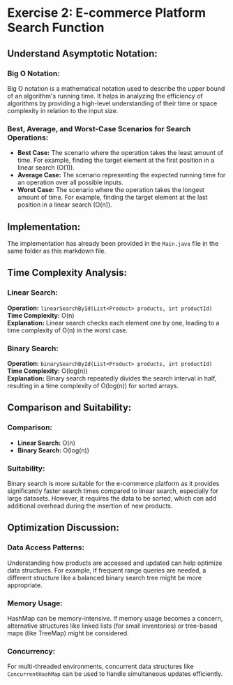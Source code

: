 # Exercise 2: E-commerce Platform Search Function

## Understand Asymptotic Notation:
### Big O Notation:
Big O notation is a mathematical notation used to describe the upper bound of an algorithm's running time. It helps in analyzing the efficiency of algorithms by providing a high-level understanding of their time or space complexity in relation to the input size.

### Best, Average, and Worst-Case Scenarios for Search Operations:
- **Best Case:** The scenario where the operation takes the least amount of time. For example, finding the target element at the first position in a linear search (O(1)).
- **Average Case:** The scenario representing the expected running time for an operation over all possible inputs.
- **Worst Case:** The scenario where the operation takes the longest amount of time. For example, finding the target element at the last position in a linear search (O(n)).

## Implementation:
The implementation has already been provided in the `Main.java` file in the same folder as this markdown file.

## Time Complexity Analysis:
### Linear Search:
**Operation:** `linearSearchById(List<Product> products, int productId)`  
**Time Complexity:** O(n)  
**Explanation:** Linear search checks each element one by one, leading to a time complexity of O(n) in the worst case.

### Binary Search:
**Operation:** `binarySearchById(List<Product> products, int productId)`  
**Time Complexity:** O(log(n))  
**Explanation:** Binary search repeatedly divides the search interval in half, resulting in a time complexity of O(log(n)) for sorted arrays.

## Comparison and Suitability:
### Comparison:
- **Linear Search:** O(n)
- **Binary Search:** O(log(n))

### Suitability:
Binary search is more suitable for the e-commerce platform as it provides significantly faster search times compared to linear search, especially for large datasets. However, it requires the data to be sorted, which can add additional overhead during the insertion of new products.

## Optimization Discussion:
### Data Access Patterns:
Understanding how products are accessed and updated can help optimize data structures. For example, if frequent range queries are needed, a different structure like a balanced binary search tree might be more appropriate.

### Memory Usage:
HashMap can be memory-intensive. If memory usage becomes a concern, alternative structures like linked lists (for small inventories) or tree-based maps (like TreeMap) might be considered.

### Concurrency:
For multi-threaded environments, concurrent data structures like `ConcurrentHashMap` can be used to handle simultaneous updates efficiently.
